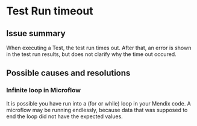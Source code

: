 # Test Run timeout

## Issue summary

When executing a Test, the test run times out. After that, an error is shown in the test run results, but does not clarify why the time out occured.

## Possible causes and resolutions

### Infinite loop in Microflow

It is possible you have run into a (for or while) loop in your Mendix code. A microflow may be running endlessly, because data that was supposed to end the loop did not have the expected values.